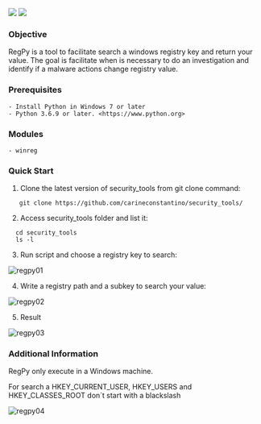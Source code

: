 <p>
 <img src="https://img.shields.io/badge/MWR-v.0.1-yellow" />
 <img src="https://img.shields.io/badge/python-v3.6.9-blue" />
 </p>
 
### Objective

RegPy is a tool to facilitate search a windows registry key and return your value. The goal is facilitate when is necessary to do an investigation and identify if a malware actions change registry value. 


### Prerequisites

```
- Install Python in Windows 7 or later
- Python 3.6.9 or later. <https://www.python.org>
```

### Modules

```
- winreg
```

### Quick Start

1. Clone the latest version of security_tools from git clone command:

 ```
    git clone https://github.com/carineconstantino/security_tools/
 ```
    
 2. Access security_tools folder and list it:
 
 ```
   cd security_tools
   ls -l
 ```
 
 3. Run script and choose a registry key to search: 
 
 ![regpy01](https://user-images.githubusercontent.com/53983340/82765366-a25bf680-9dec-11ea-893c-924bebea074a.png)
 
 4. Write a registry path and a subkey to search your value:
 
 ![regpy02](https://user-images.githubusercontent.com/53983340/82765414-36c65900-9ded-11ea-9644-8b204cc2965b.png)
 
 5. Result
 
 ![regpy03](https://user-images.githubusercontent.com/53983340/82765476-a5a3b200-9ded-11ea-8e7a-f4f5e63dd5ad.png)

 
 ### Additional Information
 
RegPy only execute in a Windows machine. 

For search a HKEY_CURRENT_USER, HKEY_USERS and HKEY_CLASSES_ROOT don´t start with a blackslash

![regpy04](https://user-images.githubusercontent.com/53983340/82765782-07fdb200-9df0-11ea-8b90-1baf6a1e3ae4.png)


